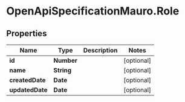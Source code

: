 # OpenApiSpecificationMauro.Role

## Properties

Name | Type | Description | Notes
------------ | ------------- | ------------- | -------------
**id** | **Number** |  | [optional] 
**name** | **String** |  | [optional] 
**createdDate** | **Date** |  | [optional] 
**updatedDate** | **Date** |  | [optional] 



